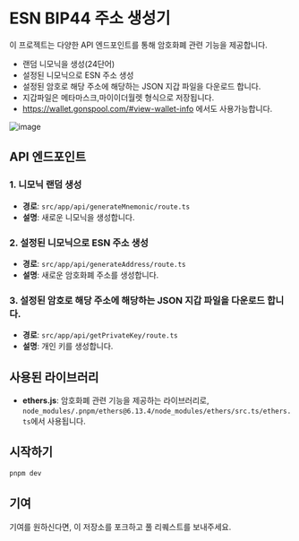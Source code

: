 # ESN BIP44 주소 생성기

이 프로젝트는 다양한 API 엔드포인트를 통해 암호화폐 관련 기능을 제공합니다. 
- 랜덤 니모닉을 생성(24단어)
- 설정된 니모닉으로 ESN 주소 생성
- 설정된 암호로 해당 주소에 해당하는 JSON 지갑 파일을 다운로드 합니다. 
- 지갑파일은 메타마스크,마이이더월렛 형식으로 저장됩니다.
- https://wallet.gonspool.com/#view-wallet-info 에서도 사용가능합니다.
  
![image](https://github.com/user-attachments/assets/7d826b9c-7988-41b4-955e-fb72607a3b7d)

## API 엔드포인트

### 1. 니모닉 랜덤 생성
- **경로**: `src/app/api/generateMnemonic/route.ts`
- **설명**: 새로운 니모닉을 생성합니다.

### 2. 설정된 니모닉으로 ESN 주소 생성
- **경로**: `src/app/api/generateAddress/route.ts`
- **설명**: 새로운 암호화폐 주소를 생성합니다.

### 3. 설정된 암호로 해당 주소에 해당하는 JSON 지갑 파일을 다운로드 합니다. 
- **경로**: `src/app/api/getPrivateKey/route.ts`
- **설명**: 개인 키를 생성합니다.

## 사용된 라이브러리

- **ethers.js**: 암호화폐 관련 기능을 제공하는 라이브러리로, `node_modules/.pnpm/ethers@6.13.4/node_modules/ethers/src.ts/ethers.ts`에서 사용됩니다.

## 시작하기

```bash
pnpm dev
```

## 기여

기여를 원하신다면, 이 저장소를 포크하고 풀 리퀘스트를 보내주세요.
